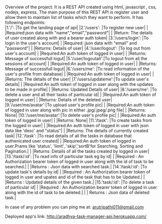 Overview of the project:
It is a REST API created using html, javascript , css, nodejs, express. The main purpose of this REST API is register user and allow them to maintain list of tasks which they want to perform. 
It has following endpoints:  
|1.'/':	             |To get the landing page of api|
|2.'/users':         |To register new user|
|                    |Required:json data with "name","email","password"|
|                    |Return: The details of user created along with and a bearer auth token|
|3.'/users/login':   |To login in the user's account|
|                    |Required: json data with "email" and "password"|
|                    |Returns: Details of user|
|4.'/user/logout':   |To log out from user's account|
|                    |Required:An auth token of logged in user|
|                    |Returns: Message of successfull logut|
|5.'/user/logoutall':|To logout from all the sessions of account|
|                    |Required:An auth token of logged in user|
|                    |Returns: Message of successfull logut|
|6.'/users/me':    	 |To read information of the user's profile from database|
|                    |Required:An auth token of logged in user|
|                    |Returns: The details of the user|
|7.'/users/updateme':|To update user's details|
|                    |Required:An auth token of logged in user along with the updates to be made in profile|
|                    |Returns: Updated Details of user|
|8.'/users/me':	     |To delete a user and all their tasks of particular id|
|                    |Required:An auth token of logged in user|
|                    |Returns: Details of the deleted user|
|9.'/user/me/avatar':|To upload user's profile pic|
|                    |Required:An auth token of logged in user along with pic in either .jpg/.jpeg/.png file|
|                    |Returns: None|
|10.'/user/me/avatar':|To delete user's profile pic|
|                    |Required:An auth token of logged in user|
|                    |Returns: None|
|11.'/task':         |To create tasks from the logged in user|
|                    |Required:An auth token of logged in user with json data like 'desc' and "status"|
|                    |Returns: The details of currently created task|
|12.'/task':         |To read details of all the tasks in database that authenicated user created|
|                    |Required:An auth token of logged in user.Prams like 'status', 'limit', 'skip','sortB'for Searching, Sorting and Pagination.|
|                    |Returns: Details of all the tasks created by logged in user|
|13.'/task/:id':	    |To read info of particular task eg by id|
|                    |Required : An Authorization bearer token of logged in user along with the id of task to be searched.|
|                    |Returns : Json data with searched task.|
|14.'/task/:id':     |To update task's details by id|
|                    |Required : An Authorization bearer token of logged in user and upates and id of the task that has to be Updated.|
|                    |Returns : Updated details of the given task.|
|15.'task/:id':      |To delete a task of particular id|
|                    |Required : An Authorization bearer token of logged in user along with the id of task to be deleted.|
|                    | Returns : Json data of deleted task.|

In case of any problem you can ping me at: arutripathi011@gmail.com

Deployed app's link: http://aradhya-task-manager-api.herokuapp.com/
